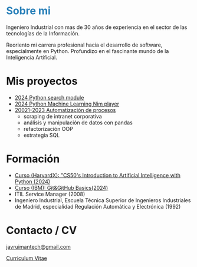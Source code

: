 # <span style="color: #2980b9;">Sobre mi</span>

Ingeniero Industrial con mas de 30 años de experiencia en el sector de las tecnologías de la Información.

Reoriento mi carrera profesional hacia el desarrollo de software, especialmente en Python. Profundizo en el fascinante mundo de la Inteligencia Artificial.


# Mis proyectos
- [2024 Python search module](https://search-module.readthedocs.io/en/latest/index.html)
- [2024 Python Machine Learning Nim player](nim.md)
- [20021-2023 Automatización de procesos](2021-2023_Automatizaciones.md)
  - scraping de intranet corporativa
  - análisis y manipulación de datos con pandas
  - refactorización OOP
  - estrategia SQL


# Formación

- [Curso (HarvardX): "CS50's Introduction to Artificial Intelligence with Python (2024)](formacion_CS50AI.md)
- [Curso (IBM): Git&GitHub Basics(2024)](formacion_IBM.md)
- ITIL Service Manager (2008)
- Ingeniero Industrial, Escuela Técnica Superior de Ingenieros Industriales de Madrid, especialidad Regulación Automática y Electrónica (1992)


# Contacto / CV

[javruimantech@gmail.com](mailto:javruimantech@gmail.com)

[Curriculum Vitae](cv.pdf)


